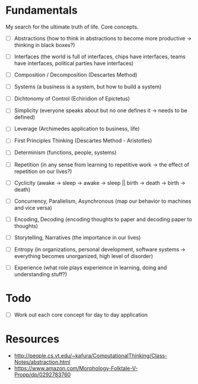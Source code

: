 # Fundamentals
My search for the ultimate truth of life. Core concepts.

* [ ] Abstractions (how to think in abstractions to become more productive -> thinking in black boxes?)
* [ ] Interfaces (the world is full of interfaces, chips have interfaces, teams have interfaces, political parties have interfaces)
* [ ] Composition / Decomposition (Descartes Method)
* [ ] Systems (a business is a system, but how to build a system)
* [ ] Dichtonomy of Control (Echiridion of Epictetus)
* [ ] Simplicity (everyone speaks about but no one defines it -> needs to be defined)
* [ ] Leverage (Archimedes application to business, life)
* [ ] First Principles Thinking (Descartes Method - Aristotles)
* [ ] Determinism (functions, people, systems)
* [ ] Repetition (in any sense from learning to repetitive work -> the effect of repetition on our lives?)
* [ ] Cyclicity (awake -> sleep -> awake -> sleep || birth -> death -> birth -> death)
* [ ] Concurrency, Parallelism, Asynchronous (map our behavior to machines and vice versa)
* [ ] Encoding, Decoding (encoding thoughts to paper and decoding paper to thoughts)
* [ ] Storytelling, Narratives (the importance in our lives)
* [ ] Entropy (in organizations, personal development, software systems -> everything becomes unorganized, high level of disorder)
* [ ] Experience (what role plays experieince in learning, doing and understanding stuff?)


# Todo
* [ ] Work out each core concept for day to day application

# Resources
* http://people.cs.vt.edu/~kafura/ComputationalThinking/Class-Notes/abstraction.html
* https://www.amazon.com/Morphology-Folktale-V-Propp/dp/0292783760
